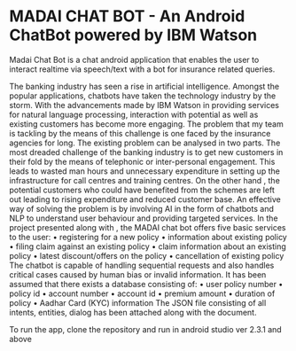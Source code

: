 # MADAI CHAT BOT - An Android ChatBot powered by IBM Watson


Madai Chat Bot is a chat android application that enables the user to interact realtime via speech/text with a bot for insurance related queries.

The banking industry has seen a rise in artificial intelligence. Amongst the popular applications, chatbots have taken the
technology industry by the storm. With the advancements made by IBM Watson in providing services for natural
language processing, interaction with potential as well as existing customers has become more engaging.
The problem that my team is tackling by the means of this challenge is one faced by the insurance agencies for long.
The existing problem can be analysed in two parts. The most dreaded challenge of the banking industry is to get new
customers in their fold by the means of telephonic or inter-personal engagement. This leads to wasted man hours and
unnecessary expenditure in setting up the infrastructure for call centres and training centres. On the other hand , the
potential customers who could have benefited from the schemes are left out leading to rising expenditure and reduced
customer base.
An effective way of solving the problem is by involving AI in the form of chatbots and NLP to understand user
behaviour and providing targeted services. In the project presented along with , the MADAI chat bot offers five basic
services to the user:
• registering for a new policy
• information about existing policy
• filing claim against an existing policy
• claim information about an existing policy
• latest discount/offers on the policy
• cancellation of existing policy
The chatbot is capable of handling sequential requests and also handles critical cases caused by human bias or invalid
information.
It has been assumed that there exists a database consisting of:
• user policy number
• policy id
• account number
• account id
• premium amount
• duration of policy
• Aadhar Card (KYC) information
The JSON file consisting of all intents, entities, dialog has been attached along with the document.



To run the app, clone the repository and run in android studio ver 2.3.1 and above
